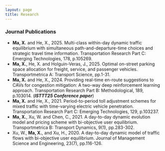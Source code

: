 ```yaml
---
layout: page
title: Research
---
```



### Journal Publications

- **Ma, X.** and He, X., 2025. Multi-class within-day dynamic traffic equilibrium with simultaneous path-and-departure-time choices and strategic travel time information. Transportation Research Part C: Emerging Technologies, 178, p.105269.
- **Ma, X.**, He, X. and Holguin-Veras, J., 2025. Optimal on-street parking space allocation for freight, service, and passenger vehicles. Transportmetrica A: Transport Science, pp.1-31.
- **Ma, X.** and He, X., 2024. Providing real-time en-route suggestions to CAVs for congestion mitigation: A two-way deep reinforcement learning approach. Transportation Research Part B: Methodological, 189, p.103014. (***ISTTT25 Conference paper***)
- **Ma, X.** and He, X., 2021. Period-to-period toll adjustment schemes for mixed traffic with time-varying electric vehicle penetration. Transportation Research Part C: Emerging Technologies, 129, p.103237.
- **Ma, X.**, Xu, W. and Chen, C., 2021. A day-to-day dynamic evolution model and pricing scheme with bi-objective user equilibrium. Transportmetrica B: Transport Dynamics, 9(1), pp.283-302.
- Xu, W., **Ma, X.**, and Xu, H., 2020. A day-to-day dynamic model of traffic flows with bi-objective user equilibrium. Journal of Management Science and Engineering, 23(7), pp.116-126.


<br>



